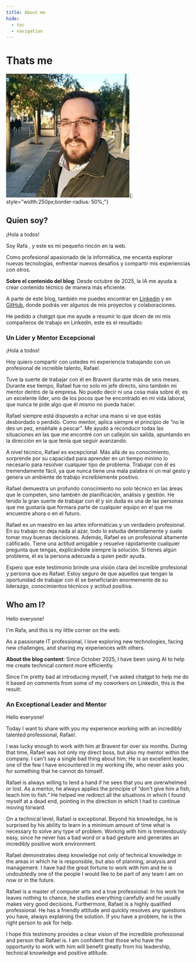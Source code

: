 ```yaml
---
title: About me
hide:
  - toc
  - navigation
---
```


# Thats me

![Me](assets/thatsme.png){: style="width:250px;border-radius: 50%;"}

## Quien soy?

¡Hola a todos!

Soy Rafa , y este es mi pequeño rincón en la web.

Como profesional apasionado de la informática, me encanta explorar nuevas tecnologías, enfrentar nuevos desafíos y compartir mis experiencias con otros.

**Sobre el contenido del blog**: Desde octubre de 2025, la IA me ayuda a crear contenido técnico de manera más eficiente.

A parte de este blog, también me puedes encontrar en [Linkedin](https://www.linkedin.com/in/rafaelfernandez/) y en [GitHub](https://github.com/rfernandezdo), donde podrás ver algunos de mis proyectos y colaboraciones.

He pedido a chatgpt que me ayude a resumir lo que dicen de mi mis compañeros de trabajo en Linkedin, este es el resultado:

### Un Líder y Mentor Excepcional

¡Hola a todos!

Hoy quiero compartir con ustedes mi experiencia trabajando con un profesional de increible talento, Rafael.

Tuve la suerte de trabajar con él en Bravent durante más de seis meses. Durante ese tiempo, Rafael fue no solo mi jefe directo, sino también mi mentor dentro de la empresa. No puedo decir ni una cosa mala sobre él; es un excelente líder, uno de los pocos que he encontrado en mi vida laboral, que nunca te pide algo que él mismo no pueda hacer.

Rafael siempre está dispuesto a echar una mano si ve que estás desbordado o perdido. Como mentor, aplica siempre el principio de “no le des un pez, enséñale a pescar”. Me ayudó a reconducir todas las situaciones en las que me encontré con un callejón sin salida, apuntando en la dirección en la que tenía que seguir avanzando.

A nivel técnico, Rafael es excepcional. Más allá de su conocimiento, sorprende por su capacidad para aprender en un tiempo mínimo lo necesario para resolver cualquier tipo de problema. Trabajar con él es tremendamente fácil, ya que nunca tiene una mala palabra ni un mal gesto y genera un ambiente de trabajo increíblemente positivo.

Rafael demuestra un profundo conocimiento no solo técnico en las áreas que le competen, sino también de planificación, análisis y gestión. He tenido la gran suerte de trabajar con él y sin duda es una de las personas que me gustaría que formara parte de cualquier equipo en el que me encuentre ahora o en el futuro.

Rafael es un maestro en las artes informáticas y un verdadero profesional. En su trabajo no deja nada al azar, todo lo estudia detenidamente y suele tomar muy buenas decisiones. Además, Rafael es un profesional altamente calificado. Tiene una actitud amigable y resuelve rápidamente cualquier pregunta que tengas, explicándote siempre la solución. Si tienes algún problema, él es la persona adecuada a quien pedir ayuda.

Espero que este testimonio brinde una visión clara del increíble profesional y persona que es Rafael. Estoy seguro de que aquellos que tengan la oportunidad de trabajar con él se beneficiarán enormemente de su liderazgo, conocimientos técnicos y actitud positiva.

## Who am I?

Hello everyone!

I'm Rafa, and this is my little corner on the web.

As a passionate IT professional, I love exploring new technologies, facing new challenges, and sharing my experiences with others.

**About the blog content**: Since October 2025, I have been using AI to help me create technical content more efficiently.

Since I'm pretty bad at introducing myself, I've asked chatgpt to help me do it based on comments from some of my coworkers on Linkedin, this is the result:

### An Exceptional Leader and Mentor

Hello everyone!

Today I want to share with you my experience working with an incredibly talented professional, Rafael.

I was lucky enough to work with him at Bravent for over six months. During that time, Rafael was not only my direct boss, but also my mentor within the company. I can't say a single bad thing about him; He is an excellent leader, one of the few I have encountered in my working life, who never asks you for something that he cannot do himself.

Rafael is always willing to lend a hand if he sees that you are overwhelmed or lost. As a mentor, he always applies the principle of “don't give him a fish, teach him to fish.” He helped me redirect all the situations in which I found myself at a dead end, pointing in the direction in which I had to continue moving forward.

On a technical level, Rafael is exceptional. Beyond his knowledge, he is surprised by his ability to learn in a minimum amount of time what is necessary to solve any type of problem. Working with him is tremendously easy, since he never has a bad word or a bad gesture and generates an incredibly positive work environment.

Rafael demonstrates deep knowledge not only of technical knowledge in the areas in which he is responsible, but also of planning, analysis and management. I have had the great fortune to work with him and he is undoubtedly one of the people I would like to be part of any team I am on now or in the future.

Rafael is a master of computer arts and a true professional. In his work he leaves nothing to chance, he studies everything carefully and he usually makes very good decisions. Furthermore, Rafael is a highly qualified professional. He has a friendly attitude and quickly resolves any questions you have, always explaining the solution. If you have a problem, he is the right person to ask for help.

I hope this testimony provides a clear vision of the incredible professional and person that Rafael is. I am confident that those who have the opportunity to work with him will benefit greatly from his leadership, technical knowledge and positive attitude.
